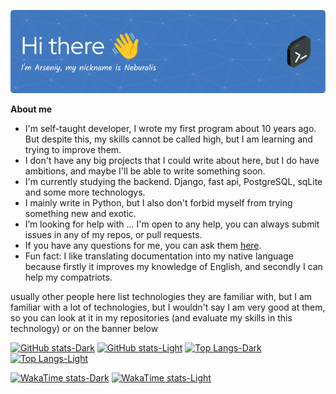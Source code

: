 <p align="center"><a href="https://github.com/Neburalis"><img src="./images/github-header-image.png" /></a></p>

__About me__
- I'm self-taught developer, I wrote my first program about 10 years ago. But despite this, my skills cannot be called high, but I am learning and trying to improve them.
- I don't have any big projects that I could write about here, but I do have ambitions, and maybe I'll be able to write something soon.
- I'm currently studying the backend. Django, fast api, PostgreSQL, sqLite and some more technologys.
- I mainly write in Python, but I also don't forbid myself from trying something new and exotic.
- I’m looking for help with ... I'm open to any help, you can always submit issues in any of my repos, or pull requests.
- If you have any questions for me, you can ask them [here](https://github.com/Neburalis/Neburalis/issues).
- Fun fact: I like translating documentation into my native language because firstly it improves my knowledge of English, and secondly I can help my compatriots.

usually other people here list technologies they are familiar with, but I am familiar with a lot of technologies, but I wouldn't say I am very good at them, so you can look at it in my repositories (and evaluate my skills in this technology) or on the banner below

[![GitHub stats-Dark](https://github-readme-stats.vercel.app/api?username=Neburalis&show_icons=true&theme=dark#gh-dark-mode-only)](https://github.com/Neburalis#gh-dark-mode-only)
[![GitHub stats-Light](https://github-readme-stats.vercel.app/api?username=Neburalis&show_icons=true&theme=default#gh-light-mode-only)](https://github.com/Neburalis#gh-light-mode-only)
[![Top Langs-Dark](https://github-readme-stats.vercel.app/api/top-langs/?username=Neburalis&layout=compact&langs_count=8&theme=dark#gh-dark-mode-only)](https://github.com/Neburalis#gh-dark-mode-only)
[![Top Langs-Light](https://github-readme-stats.vercel.app/api/top-langs/?username=Neburalis&layout=compact&langs_count=8&theme=default#gh-light-mode-only)](https://github.com/Neburalis#gh-light-mode-only)

[![WakaTime stats-Dark](https://github-readme-stats.vercel.app/api/wakatime?username=Neburalis\&layout=compact&theme=dark#gh-dark-mode-only)](https://github.com/Neburalis#gh-dark-mode-only)
[![WakaTime stats-Light](https://github-readme-stats.vercel.app/api/wakatime?username=Neburalis\&layout=compact&theme=default#gh-light-mode-only)](https://github.com/Neburalis#gh-light-mode-only)


<!--
[![Hello](./images/github-header-image.png)](github.com/Neburalis)
**Neburalis/Neburalis** is a ✨ _special_ ✨ repository because its `README.md` (this file) appears on your GitHub profile.

Here are some ideas to get you started:

- 🔭 I’m currently working on ...
- 🌱 I’m currently learning ...
- 👯 I’m looking to collaborate on ...
- 🤔 I’m looking for help with ...
- 💬 Ask me about ...
- 📫 How to reach me: ...
- 😄 Pronouns: ...
- ⚡ Fun fact: ...
-->
